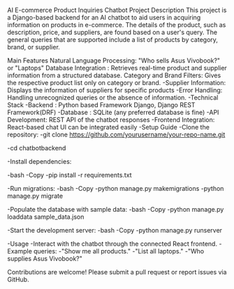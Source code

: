 AI E-commerce Product Inquiries Chatbot
Project Description
This project is a Django-based backend for an AI chatbot to aid users in acquiring information on products in e-commerce. The details of the product, such as description, price, and suppliers, are found based on a user's query. The general queries that are supported include a list of products by category, brand, or supplier.

Main Features
Natural Language Processing: "Who sells Asus Vivobook?" or "Laptops"
Database Integration : Retrieves real-time product and supplier information from a structured database.
Category and Brand Filters: Gives the respective product list only on category or brand.
-Supplier Information: Displays the information of suppliers for specific products
-Error Handling: Handling unrecognized queries or the absence of information.
-Technical Stack
-Backend : Python based Framework Django, Django REST Framework(DRF)
-Database : SQLite (any preferred database is fine)
-API Development: REST API of the chatbot responses
-Frontend Integration: React-based chat UI can be integrated easily
-Setup Guide
-Clone the repository:
-git clone https://github.com/yourusername/your-repo-name.git

-cd chatbotbackend

-Install dependencies:

-bash
-Copy
-pip install -r requirements.txt

-Run migrations:
-bash
-Copy
-python manage.py makemigrations
-python manage.py migrate

-Populate the database with sample data:
-bash
-Copy
-python manage.py loaddata sample_data.json

-Start the development server:
-bash
-Copy
-python manage.py runserver

-Usage
-Interact with the chatbot through the connected React frontend.
-Example queries:
-"Show me all products."
-"List all laptops."
-"Who supplies Asus Vivobook?"

Contributions are welcome! Please submit a pull request or report issues via GitHub.
